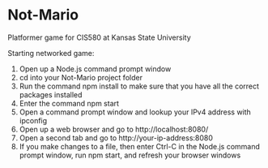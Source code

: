 # Not-Mario
Platformer game for CIS580 at Kansas State University

Starting networked game:
1) Open up a Node.js command prompt window
2) cd into your Not-Mario project folder
3) Run the command npm install to make sure that you have all the correct packages installed
4) Enter the command npm start
5) Open a command prompt window and lookup your IPv4 address with ipconfig
6) Open up a web browser and go to http://localhost:8080/
7) Open a second tab and go to http://your-ip-address:8080
8) If you make changes to a file, then enter Ctrl-C in the Node.js command prompt window,
	run npm start, and refresh your browser windows